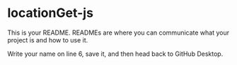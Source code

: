 # locationGet-js

This is your README. READMEs are where you can communicate what your project is and how to use it.

Write your name on line 6, save it, and then head back to GitHub Desktop.
